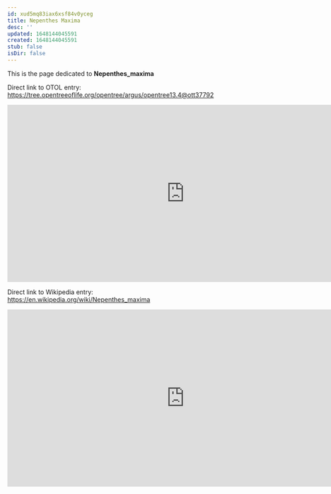 ```yaml
---
id: xud5mq83iax6xsf84v0yceg
title: Nepenthes Maxima
desc: ''
updated: 1648144045591
created: 1648144045591
stub: false
isDir: false
---
```

This is the page dedicated to **Nepenthes_maxima**


Direct link to OTOL entry: https://tree.opentreeoflife.org/opentree/argus/opentree13.4@ott37792



<html>
    <body>
    <iframe src="https://tree.opentreeoflife.org/opentree/argus/opentree13.4@ott37792"
    width="800" height="400" frameborder="0" allowfullscreen> </iframe>
    </body>
</html>
    


Direct link to Wikipedia entry: https://en.wikipedia.org/wiki/Nepenthes_maxima



<html>
    <body>
    <iframe src="https://en.wikipedia.org/wiki/Nepenthes_maxima"
    width="800" height="400" frameborder="0" allowfullscreen> </iframe>
    </body>
</html>
    
